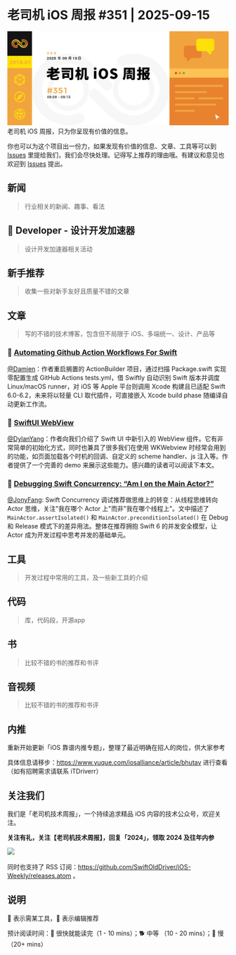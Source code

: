 # 老司机 iOS 周报 #351 | 2025-09-15

![ios-weekly](https://github.com/SwiftOldDriver/iOS-Weekly/blob/master/assets/weekly-header/351.jpg?raw=true)
老司机 iOS 周报，只为你呈现有价值的信息。

你也可以为这个项目出一份力，如果发现有价值的信息、文章、工具等可以到 [Issues](https://github.com/SwiftOldDriver/iOS-Weekly/issues) 里提给我们，我们会尽快处理。记得写上推荐的理由哦。有建议和意见也欢迎到 [Issues](https://github.com/SwiftOldDriver/iOS-Weekly/issues) 提出。

## 新闻

> 行业相关的新闻、趣事、看法

##  Developer - 设计开发加速器

> 设计开发加速器相关活动

## 新手推荐

> 收集一些对新手友好且质量不错的文章

## 文章

> 写的不错的技术博客，包含但不局限于 iOS、多端统一、设计、产品等

### 🐎 [Automating Github Action Workflows For Swift](https://elegantchaos.com/2025/08/28/action-builder.html)

[@Damien](https://github.com/ZengyiMa)：作者重启搁置的 ActionBuilder 项目，通过扫描 Package.swift 实现零配置生成 GitHub Actions tests.yml，借 Swiftly 自动识别 Swift 版本并调度 Linux/macOS  runner，对 iOS 等 Apple 平台则调用 Xcode 构建且已适配 Swift 6.0-6.2，未来将以轻量 CLI 取代插件，可直接嵌入 Xcode build phase 随编译自动更新工作流。

### 🐎 [SwiftUI WebView](https://troz.net/post/2025/swiftui-webview/)

[@DylanYang](https://github.com/Dylan19Yang)：作者向我们介绍了 Swift UI 中新引入的 WebView 组件。它有非常简单的初始化方式，同时也兼具了很多我们在使用 WKWebview 时经常会用到的功能，如页面加载各个时机的回调、自定义的 scheme handler、js 注入等。作者提供了一个完善的 demo 来展示这些能力。感兴趣的读者可以阅读下本文。

### 🐎 [Debugging Swift Concurrency: “Am I on the Main Actor?”](https://www.swiftyplace.com/blog/debugging-swift-concurrency)

[@JonyFang](https://github.com/JonyFang): Swift Concurrency 调试推荐做思维上的转变：从线程思维转向 Actor 思维，关注"我在哪个 Actor 上"而非"我在哪个线程上"。文中描述了 `MainActor.assertIsolated()` 和 `MainActor.preconditionIsolated()` 在 Debug 和 Release 模式下的差异用法。整体在推荐拥抱 Swift 6 的并发安全模型，让 Actor 成为开发过程中思考并发的基础单元。


## 工具

> 开发过程中常用的工具，及一些新工具的介绍

## 代码

> 库，代码段，开源app

## 书

> 比较不错的书的推荐和书评

## 音视频

> 比较不错的书的推荐和书评

## 内推

重新开始更新「iOS 靠谱内推专题」，整理了最近明确在招人的岗位，供大家参考

具体信息请移步：https://www.yuque.com/iosalliance/article/bhutav 进行查看（如有招聘需求请联系 iTDriverr）

## 关注我们

我们是「老司机技术周报」，一个持续追求精品 iOS 内容的技术公众号，欢迎关注。

**关注有礼，关注【老司机技术周报】，回复「2024」，领取 2024 及往年内参**

![](https://github.com/SwiftOldDriver/iOS-Weekly/blob/master/assets/qrcode_for_wechat.jpg?raw=true)

同时也支持了 RSS 订阅：https://github.com/SwiftOldDriver/iOS-Weekly/releases.atom 。

## 说明

🚧 表示需某工具，🌟 表示编辑推荐

预计阅读时间：🐎 很快就能读完（1 - 10 mins）；🐕 中等 （10 - 20 mins）；🐢 慢（20+ mins）

